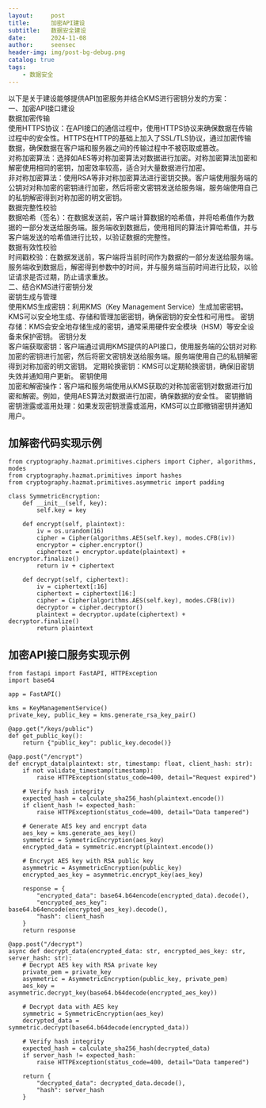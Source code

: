 ```yaml
---
layout:     post
title:      加密API建设
subtitle:   数据安全建设
date:       2024-11-08
author:     seensec
header-img: img/post-bg-debug.png
catalog: true
tags:
    - 数据安全
---
```

以下是关于建设能够提供API加密服务并结合KMS进行密钥分发的方案：<br>
一、加密API接口建设<br>
数据加密传输<br>
使用HTTPS协议：在API接口的通信过程中，使用HTTPS协议来确保数据在传输过程中的安全性。HTTPS在HTTP的基础上加入了SSL/TLS协议，通过加密传输数据，确保数据在客户端和服务器之间的传输过程中不被窃取或篡改。<br>
对称加密算法：选择如AES等对称加密算法对数据进行加密。对称加密算法加密和解密使用相同的密钥，加密效率较高，适合对大量数据进行加密。<br>
非对称加密算法：使用RSA等非对称加密算法进行密钥交换。客户端使用服务端的公钥对对称加密的密钥进行加密，然后将密文密钥发送给服务端，服务端使用自己的私钥解密得到对称加密的明文密钥。<br>
数据完整性校验<br>
数据哈希（签名）：在数据发送前，客户端计算数据的哈希值，并将哈希值作为数据的一部分发送给服务端。服务端收到数据后，使用相同的算法计算哈希值，并与客户端发送的哈希值进行比较，以验证数据的完整性。<br>
数据有效性校验<br>
时间戳校验：在数据发送前，客户端将当前时间作为数据的一部分发送给服务端。服务端收到数据后，解密得到参数中的时间，并与服务端当前时间进行比较，以验证请求是否过期，防止请求重放。<br>
二、结合KMS进行密钥分发<br>
密钥生成与管理<br>
使用KMS生成密钥：利用KMS（Key Management Service）生成加密密钥。KMS可以安全地生成、存储和管理加密密钥，确保密钥的安全性和可用性。
密钥存储：KMS会安全地存储生成的密钥，通常采用硬件安全模块（HSM）等安全设备来保护密钥。
密钥分发<br>
客户端获取密钥：客户端通过调用KMS提供的API接口，使用服务端的公钥对对称加密的密钥进行加密，然后将密文密钥发送给服务端。服务端使用自己的私钥解密得到对称加密的明文密钥。
定期轮换密钥：KMS可以定期轮换密钥，确保旧密钥失效并通知用户更新。
密钥使用<br>
加密和解密操作：客户端和服务端使用从KMS获取的对称加密密钥对数据进行加密和解密。例如，使用AES算法对数据进行加密，确保数据的安全性。
密钥撤销
密钥泄露或滥用处理：如果发现密钥泄露或滥用，KMS可以立即撤销密钥并通知用户。
## 加解密代码实现示例
```
from cryptography.hazmat.primitives.ciphers import Cipher, algorithms, modes
from cryptography.hazmat.primitives import hashes
from cryptography.hazmat.primitives.asymmetric import padding

class SymmetricEncryption:
    def __init__(self, key):
        self.key = key

    def encrypt(self, plaintext):
        iv = os.urandom(16)
        cipher = Cipher(algorithms.AES(self.key), modes.CFB(iv))
        encryptor = cipher.encryptor()
        ciphertext = encryptor.update(plaintext) + encryptor.finalize()
        return iv + ciphertext

    def decrypt(self, ciphertext):
        iv = ciphertext[:16]
        ciphertext = ciphertext[16:]
        cipher = Cipher(algorithms.AES(self.key), modes.CFB(iv))
        decryptor = cipher.decryptor()
        plaintext = decryptor.update(ciphertext) + decryptor.finalize()
        return plaintext
```
## 加密API接口服务实现示例
```
from fastapi import FastAPI, HTTPException
import base64

app = FastAPI()

kms = KeyManagementService()
private_key, public_key = kms.generate_rsa_key_pair()

@app.get("/keys/public")
def get_public_key():
    return {"public_key": public_key.decode()}

@app.post("/encrypt")
def encrypt_data(plaintext: str, timestamp: float, client_hash: str):
    if not validate_timestamp(timestamp):
        raise HTTPException(status_code=400, detail="Request expired")

    # Verify hash integrity
    expected_hash = calculate_sha256_hash(plaintext.encode())
    if client_hash != expected_hash:
        raise HTTPException(status_code=400, detail="Data tampered")

    # Generate AES key and encrypt data
    aes_key = kms.generate_aes_key()
    symmetric = SymmetricEncryption(aes_key)
    encrypted_data = symmetric.encrypt(plaintext.encode())

    # Encrypt AES key with RSA public key
    asymmetric = AsymmetricEncryption(public_key)
    encrypted_aes_key = asymmetric.encrypt_key(aes_key)

    response = {
        "encrypted_data": base64.b64encode(encrypted_data).decode(),
        "encrypted_aes_key": base64.b64encode(encrypted_aes_key).decode(),
        "hash": client_hash
    }
    return response

@app.post("/decrypt")
async def decrypt_data(encrypted_data: str, encrypted_aes_key: str, server_hash: str):
    # Decrypt AES key with RSA private key
    private_pem = private_key
    asymmetric = AsymmetricEncryption(public_key, private_pem)
    aes_key = asymmetric.decrypt_key(base64.b64decode(encrypted_aes_key))

    # Decrypt data with AES key
    symmetric = SymmetricEncryption(aes_key)
    decrypted_data = symmetric.decrypt(base64.b64decode(encrypted_data))

    # Verify hash integrity
    expected_hash = calculate_sha256_hash(decrypted_data)
    if server_hash != expected_hash:
        raise HTTPException(status_code=400, detail="Data tampered")

    return {
        "decrypted_data": decrypted_data.decode(),
        "hash": server_hash
    }
```
